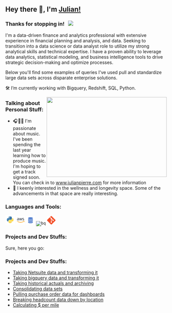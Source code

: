## Hey there 👋, I'm [Julian!](https://github.com/jsaaiman/)

### Thanks for stopping in! &nbsp; ![](https://visitor-badge.glitch.me/badge?page_id=jsaaiman.jsaaiman&style=flat-square&color=0088cc)

I'm a data-driven finance and analytics professional with extensive experience in financial planning and analysis, and data. Seeking to transition into a data science or data analyst role to utilize my strong analytical skills and technical expertise. I have a proven ability to leverage data analytics, statistical modeling, and business intelligence tools to drive strategic decision-making and optimize processes. 

Below you'll find some examples of queries I've used pull and standardize large data sets across disparate enterprise solutions. 

🛠 I’m currently working with Bigquery, Redshift, SQL, Python. 

<img align="right" height="250" width="375" alt="" src="https://raw.githubusercontent.com/iampavangandhi/iampavangandhi/master/gifs/coder.gif" />

### Talking about Personal Stuff:

- 🎧🎵🎶 I'm passionate about music. I've been spending the last year learning how to produce music. I'm hoping to get a track signed soon. You can check in to www.julianpierre.com for more information
- 🏃 I keenly interested in the wellness and longevity space. Some of the advancements in that space are really interesting.

### Languages and Tools:

<code><img height="30" src="https://raw.githubusercontent.com/github/explore/80688e429a7d4ef2fca1e82350fe8e3517d3494d/topics/python/python.png" alt="python"></code>
<code><img height="27" src="https://raw.githubusercontent.com/github/explore/80688e429a7d4ef2fca1e82350fe8e3517d3494d/topics/aws/aws.png" alt="aws"></code>
<code><img height="27" src="https://raw.githubusercontent.com/github/explore/80688e429a7d4ef2fca1e82350fe8e3517d3494d/topics/sql/sql.png" alt="sql"></code>
<code><img height="27" src="https://cdn.worldvectorlogo.com/logos/google-bigquery-logo-1.svg" alt="bq"></code>
<code><img height="27" src="https://raw.githubusercontent.com/devicons/devicon/master/icons/git/git-original.svg" alt="git"></code>

### Projects and Dev Stuffs:

Sure, here you go:

### Projects and Dev Stuffs:

- [Taking Netsuite data and transforming it](https://github.com/jsaaiman/jsaaiman.github.io/blob/main/Function_01_import_transform_all_actuals.sql)
- [Taking bigquery data and transforming it](https://github.com/jsaaiman/jsaaiman.github.io/blob/main/Function_02_restate_historical_scenarios.sql)
- [Taking historical actuals and archiving](https://github.com/jsaaiman/jsaaiman.github.io/blob/main/Function_03_actualize_forecasts.sql)
- [Consolidating data sets](https://github.com/jsaaiman/jsaaiman.github.io/blob/main/Function_04_create_consolidated_financials.sql)
- [Pulling purchase order data for dashboards](https://github.com/jsaaiman/jsaaiman.github.io/blob/main/Reference_Query_A%20-%20Open%20POs.sql)
- [Breaking headcount data down by location](https://github.com/jsaaiman/jsaaiman.github.io/blob/main/Reference_Query_G%20-%20HC%20by%20Location.sql)
- [Calculating $ per mile](https://github.com/jsaaiman/jsaaiman.github.io/blob/main/Reference_Query_H%20-%20Dollars%20Per%20Mile.sql)
